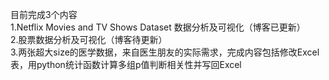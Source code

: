 目前完成3个内容<br>
1.Netflix Movies and TV Shows Dataset 数据分析及可视化（博客已更新）<br>
2.股票数据分析及可视化（博客待更新）<br>
3.两张超大size的医学数据，来自医生朋友的实际需求，完成内容包括修改Excel表，用python统计函数计算多组p值判断相关性并写回Excel<br>
